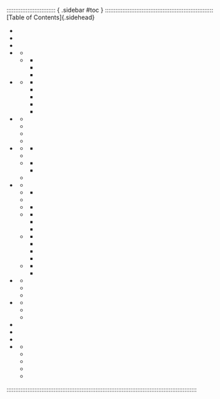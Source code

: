 :::::::::::::::::::::::::::: { .sidebar #toc } ::::::::::::::::::::::::::::::::::::::::::::::::::::::::::::::
[Table of Contents]{.sidehead}

- <a href="#what-you-need"></a>
- <a href="#a-system-introduction"></a>
- <a href="#credits"></a>
- <a href="#safety"></a>
  - <a href="#what-are-safety-tools"></a>
  - <a href="#the-toolkit"></a>
    - <a href="#toolkit-before"></a>
    - <a href="#toolkit-during"></a>
    - <a href="#toolkit-after"></a>
- <a href="#what-is-plurality"></a>
  - <a href="#more"></a>
    - <a href="#more-terms"></a>
    - <a href="#more-causes"></a>
    - <a href="#more-myths"></a>
    - <a href="#more-what"></a>
    - <a href="#more-etiquette"></a>
- <a href="#game"></a>
  - <a href="#game-choosing"></a>
  - <a href="#game-card"></a>
  - <a href="#game-color"></a>
  - <a href="#game-test"></a>
- <a href="#setup"></a>
  - <a href="#setup-safely"></a>
    - <a href="#setup-safely-intimacy"></a>
  - <a href="#setup-setting"></a>
  - <a href="#setup-system"></a>
    - <a href="#setup-gender"></a>
    - <a href="#setup-neuro"></a>
  - <a href="#setup-headmates"></a>
- <a href="#date"></a>
  - <a href="#date-scene"></a>
  - <a href="#date-create"></a>
    - <a href="#date-create-cards"></a>
  - <a href="#date-date"></a>
  - <a href="#date-fronter"></a>
    - <a href="#date-switch"></a>
  - <a href="#date-outside"></a>
    - <a href="#date-npcs"></a>
    - <a href="#date-recurring"></a>
    - <a href="#date-maybe"></a>
  - <a href="#date-end"></a>
    - <a href="#date-end-events"></a>
    - <a href="#date-intimacy"></a>
    - <a href="#date-second"></a>
    - <a href="#date-ghosted"></a>
  - <a href="#date-next"></a>
    - <a href="#date-next-same"></a>
    - <a href="#date-next-steady"></a>
- <a href="#wrap"></a>
  - <a href="#wrap-after"></a>
  - <a href="#wrap-discuss"></a>
  - <a href="#wrap-wait"></a>
- <a href="#variant"></a>
  - <a href="#variant-system"></a>
  - <a href="#variant-singlet"></a>
  - <a href="#variant-platonic"></a>
- <a href="#lexicon"></a>
- <a href="#resources"></a>
- <a href="#anchor-license"></a>
- <a href="#handouts"></a>
  - <a href="#sheet-system"></a>
  - <a href="#sheet-outside"></a>
  - <a href="#sheet-date"></a>
  - <a href="#sheet-headmate"></a>
  - <a href="#sheet-reference"></a>

:::::::::::::::::::::::::::::::::::::::::::::::::::::::::::::::::::::::::::::::::::::::::::::::::::::::::::::
